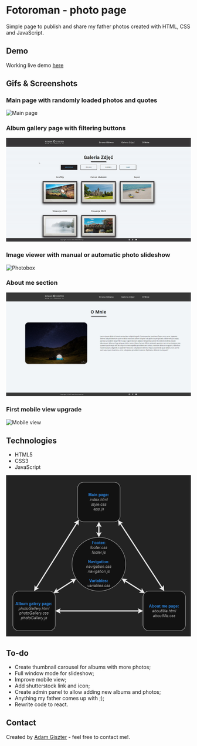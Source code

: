 # Fotoroman - photo page

Simple page to publish and share my father photos created with HTML, CSS and JavaScript.

## Demo
Working live demo <a href="https://giszta.github.io/photopage/" target="_blank">here</a>


## Gifs & Screenshots
### Main page with randomly loaded photos and quotes

![Main page](./readme/main_page.gif)

### Album gallery page with filtering buttons
![Photo album gallery](./readme/photo_album.gif)

### Image viewer with manual or automatic photo slideshow
![Photobox](./readme/photobox.gif)

### About me section
![About me](./readme/about_me.png)

### First mobile view upgrade
![Mobile view](./readme/mobile_view.gif)




## Technologies
* HTML5
* CSS3
* JavaScript

![Mobile view](./readme/page_schema.png)

## To-do
* Create thumbnail carousel for albums with more photos;
* Full window mode for slideshow;
* Improve mobile view;
* Add shutterstock link and icon;
* Create admin panel to allow adding new albums and photos;
* Anything my father comes up with ;);
* Rewrite code to react.

## Contact



Created by <a href="https://www.linkedin.com/in/adam-giszter/" target="_blank">Adam Giszter</a> - feel free to contact me!.
